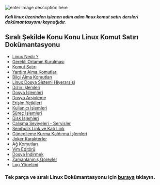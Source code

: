 ![enter image description here](https://media.giphy.com/media/l2Y7XKVfoEJLxoLIeM/giphy.gif)

***Kali linux üzerinden işlenen adım adım linux komut satırı dersleri dokümantasyonu kaynağıdır.***

Sıralı Şekilde Konu Konu Linux Komut Satırı Dokümantasyonu
-
- [Linux Nedir ?](https://github.com/taylanbildik/Linux_Dersleri/blob/master/linux_nedir.md)
- [Gerekli Ortamın Kurulması](https://github.com/taylanbildik/Linux_Dersleri/blob/master/gerekli_ortam%C4%B1n_kurulmas%C4%B1.md)
- [Komut Satırı](https://github.com/taylanbildik/Linux_Dersleri/blob/master/komut_sat%C4%B1r%C4%B1.md)
- [Yardım Alma Komutları](https://github.com/taylanbildik/Linux_Dersleri/blob/master/yard%C4%B1m_alma_komutlar%C4%B1.md)
- [Bilgi Alma Komutları](https://github.com/taylanbildik/Linux_Dersleri/blob/master/bilgi_alma.md)
- [Linux Dosya Sistemi Hiyerarşisi](https://github.com/taylanbildik/Linux_Dersleri/blob/master/Linux_dosya_sistemi_hiyerar%C5%9Fisi.md)
- [Dizin İşlemleri](https://github.com/taylanbildik/Linux_Dersleri/blob/master/dizin_i%C5%9Flemleri.md)
- [Dosya İşlemleri](https://github.com/taylanbildik/Linux_Dersleri/blob/master/dosya_i%C5%9Flemleri.md)
- [Dosya Arşivleme](https://github.com/taylanbildik/Linux_Dersleri/blob/master/dosya_ar%C5%9Fivleme.md)
- [Erişim Yetkileri](https://github.com/taylanbildik/Linux_Dersleri/blob/master/eri%C5%9Fim_yetkileri.md)
- [Kullanıcı İşlemleri](https://github.com/taylanbildik/Linux_Dersleri/blob/master/kullan%C4%B1c%C4%B1_i%C5%9Flemleri.md)
- [Süreç İşlemleri](https://github.com/taylanbildik/Linux_Dersleri/blob/master/s%C3%BCre%C3%A7_i%C5%9Flemleri.md)
- [Disk İşlemleri](https://github.com/taylanbildik/Linux_Dersleri/blob/master/disk_i%C5%9Flemleri.md)
- [Çalışma Seviyeleri - Servisler](https://github.com/taylanbildik/Linux_Dersleri/blob/master/%C3%A7al%C4%B1%C5%9Fma_seviyeleri-servisler.md)
- [Sembolik Link ve Katı Link](https://github.com/taylanbildik/Linux_Dersleri/blob/master/sembolik_link-ve-kat%C4%B1_link.md)
- [Güncelleme Kurma Kaldırma İşlemleri](https://github.com/taylanbildik/Linux_Dersleri/blob/master/kurma-kald%C4%B1rma-g%C3%BCncelleme_i%C5%9Flemleri.md)
- [Joker Karakterler](https://github.com/taylanbildik/Linux_Dersleri/blob/master/joker_karakterler%28wildcards%29.md)
- [Ağ Komutları](https://github.com/taylanbildik/Linux_Dersleri/blob/master/a%C4%9F_komutlar%C4%B1.md)
- [Vim Editörü](https://github.com/taylanbildik/Linux_Dersleri/blob/master/vim_edit%C3%B6r%C3%BC.md)
- [Dosya İndirmek](https://github.com/taylanbildik/Linux_Dersleri/blob/master/konsoldan_dosya_indirmek.md)
- [Zamanlanmış Görevler](https://github.com/taylanbildik/Linux_Dersleri/blob/master/zamanlam%C4%B1%C5%9F_g%C3%B6revler.md)
- [Log Yönetimi](https://github.com/taylanbildik/Linux_Dersleri/blob/master/log_kay%C4%B1tlar%C4%B1.md)


### Tek parça ve sıralı Linux Dokümantasyonu için [buraya](https://github.com/taylanbildik/Linux_Dersleri/blob/master/Linux_dok%C3%BCmantasyonu.md) tıklayın.
